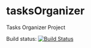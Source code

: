 # tasksOrganizer
Tasks Organizer Project

Build status:
[![Build Status](https://travis-ci.org/mkozlowska/tasksOrganizer.svg?branch=master)](https://travis-ci.org/mkozlowska/tasksOrganizer)